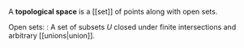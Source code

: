 A **topological space** is a [[set]] of points along with open sets.

Open sets:
: A set of subsets $U$ closed under finite intersections and arbitrary [[unions|union]].